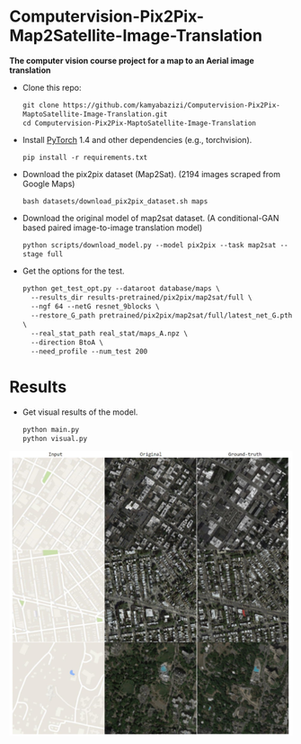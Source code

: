 # Computervision-Pix2Pix-Map2Satellite-Image-Translation

**The computer vision course project for a map to an Aerial image translation**

* Clone this repo:

  ```shell
  git clone https://github.com/kamyabazizi/Computervision-Pix2Pix-MaptoSatellite-Image-Translation.git
  cd Computervision-Pix2Pix-MaptoSatellite-Image-Translation
  ```
  
* Install [PyTorch](https://pytorch.org) 1.4 and other dependencies (e.g., torchvision).

  ```shell
  pip install -r requirements.txt
  ```
  
* Download the pix2pix dataset (Map2Sat).
(2194 images scraped from Google Maps)

  ```shell
  bash datasets/download_pix2pix_dataset.sh maps
  ```

* Download the original model of map2sat dataset.
(A conditional-GAN based paired image-to-image translation model)

  ```shell
  python scripts/download_model.py --model pix2pix --task map2sat --stage full
  ```
  
* Get the options for the test.

  ```shell
  python get_test_opt.py --dataroot database/maps \
    --results_dir results-pretrained/pix2pix/map2sat/full \
    --ngf 64 --netG resnet_9blocks \
    --restore_G_path pretrained/pix2pix/map2sat/full/latest_net_G.pth \
    --real_stat_path real_stat/maps_A.npz \
    --direction BtoA \
    --need_profile --num_test 200
  ```
  
# Results

* Get visual results of the model.

  ```shell
  python main.py
  python visual.py
  ```

 <p align="center">
  <img src="resultsmap2sat.jpg" width=600>
 </p>
